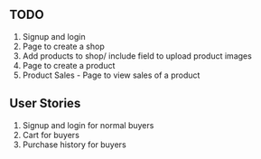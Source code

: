 ## TODO
1. Signup and login
2. Page to create a shop
3. Add products to shop/ include field to upload product images
4. Page to create a product
5. Product Sales - Page to view sales of a product

## User Stories
1. Signup and login for normal buyers
2. Cart for buyers
3. Purchase history for buyers
